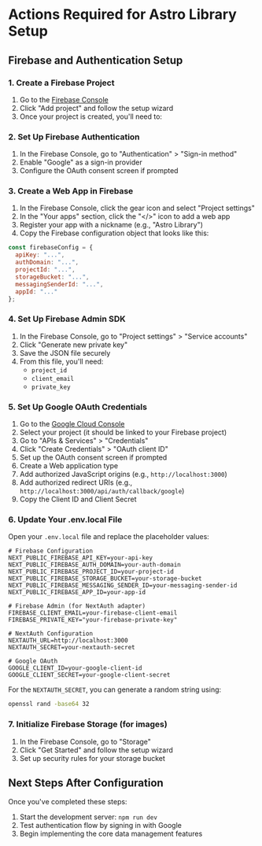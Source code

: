 # Actions Required for Astro Library Setup

## Firebase and Authentication Setup

### 1. Create a Firebase Project

1. Go to the [Firebase Console](https://console.firebase.google.com/)
2. Click "Add project" and follow the setup wizard
3. Once your project is created, you'll need to:

### 2. Set Up Firebase Authentication

1. In the Firebase Console, go to "Authentication" > "Sign-in method"
2. Enable "Google" as a sign-in provider
3. Configure the OAuth consent screen if prompted

### 3. Create a Web App in Firebase

1. In the Firebase Console, click the gear icon and select "Project settings"
2. In the "Your apps" section, click the "</>" icon to add a web app
3. Register your app with a nickname (e.g., "Astro Library")
4. Copy the Firebase configuration object that looks like this:

```javascript
const firebaseConfig = {
  apiKey: "...",
  authDomain: "...",
  projectId: "...",
  storageBucket: "...",
  messagingSenderId: "...",
  appId: "..."
};
```

### 4. Set Up Firebase Admin SDK

1. In the Firebase Console, go to "Project settings" > "Service accounts"
2. Click "Generate new private key"
3. Save the JSON file securely
4. From this file, you'll need:
   - `project_id`
   - `client_email`
   - `private_key`

### 5. Set Up Google OAuth Credentials

1. Go to the [Google Cloud Console](https://console.cloud.google.com/)
2. Select your project (it should be linked to your Firebase project)
3. Go to "APIs & Services" > "Credentials"
4. Click "Create Credentials" > "OAuth client ID"
5. Set up the OAuth consent screen if prompted
6. Create a Web application type
7. Add authorized JavaScript origins (e.g., `http://localhost:3000`)
8. Add authorized redirect URIs (e.g., `http://localhost:3000/api/auth/callback/google`)
9. Copy the Client ID and Client Secret

### 6. Update Your .env.local File

Open your `.env.local` file and replace the placeholder values:

```
# Firebase Configuration
NEXT_PUBLIC_FIREBASE_API_KEY=your-api-key
NEXT_PUBLIC_FIREBASE_AUTH_DOMAIN=your-auth-domain
NEXT_PUBLIC_FIREBASE_PROJECT_ID=your-project-id
NEXT_PUBLIC_FIREBASE_STORAGE_BUCKET=your-storage-bucket
NEXT_PUBLIC_FIREBASE_MESSAGING_SENDER_ID=your-messaging-sender-id
NEXT_PUBLIC_FIREBASE_APP_ID=your-app-id

# Firebase Admin (for NextAuth adapter)
FIREBASE_CLIENT_EMAIL=your-firebase-client-email
FIREBASE_PRIVATE_KEY="your-firebase-private-key"

# NextAuth Configuration
NEXTAUTH_URL=http://localhost:3000
NEXTAUTH_SECRET=your-nextauth-secret

# Google OAuth
GOOGLE_CLIENT_ID=your-google-client-id
GOOGLE_CLIENT_SECRET=your-google-client-secret
```

For the `NEXTAUTH_SECRET`, you can generate a random string using:

```bash
openssl rand -base64 32
```

### 7. Initialize Firebase Storage (for images)

1. In the Firebase Console, go to "Storage"
2. Click "Get Started" and follow the setup wizard
3. Set up security rules for your storage bucket

## Next Steps After Configuration

Once you've completed these steps:

1. Start the development server: `npm run dev`
2. Test authentication flow by signing in with Google
3. Begin implementing the core data management features
